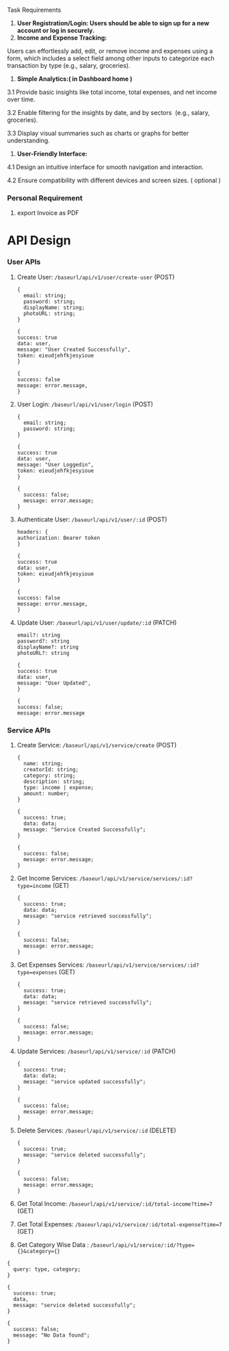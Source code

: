 Task Requirements

1. **User Registration/Login: Users should be able to sign up for a new account or log in securely.**
2. **Income and Expense Tracking:**

Users can effortlessly add, edit, or remove income and expenses using a form, which includes a select field among other inputs to categorize each transaction by type (e.g., salary, groceries).

1. **Simple Analytics:( in Dashboard home )**

3.1 Provide basic insights like total income, total expenses, and net income over time.

3.2 Enable filtering for the insights by date, and by sectors  (e.g., salary, groceries).

3.3 Display visual summaries such as charts or graphs for better understanding.

1. **User-Friendly Interface:**

4.1 Design an intuitive interface for smooth navigation and interaction.

4.2 Ensure compatibility with different devices and screen sizes. ( optional )

### Personal Requirement

1. export Invoice as PDF

# API Design

### User APIs

1. Create User: `/baseurl/api/v1/user/create-user` (POST)

   ```tsx
   {
     email: string;
     password: string;
     displayName: string;
     photoURL: string;
   }
   ```

   ```tsx
   {
   success: true
   data: user,
   message: "User Created Successfully",
   token: eieudjehfkjesyioue
   }
   ```

   ```tsx
   {
   success: false
   message: error.message,
   }
   ```

2. User Login: `/baseurl/api/v1/user/login` (POST)

   ```tsx
   {
     email: string;
     password: string;
   }
   ```

   ```tsx
   {
   success: true
   data: user,
   message: "User Loggedin",
   token: eieudjehfkjesyioue
   }
   ```

   ```tsx
   {
     success: false;
     message: error.message;
   }
   ```

3. Authenticate User: `/baseurl/api/v1/user/:id` (POST)

   ```tsx
   headers: {
   authorization: Bearer token
   }
   ```

   ```tsx
   {
   success: true
   data: user,
   token: eieudjehfkjesyioue
   }
   ```

   ```tsx
   {
   success: false
   message: error.message,
   }
   ```

4. Update User: `/baseurl/api/v1/user/update/:id` (PATCH)

   ```tsx
   email?: string
   password?: string
   displayName?: string
   photoURL?: string
   ```

   ```tsx
   {
   success: true
   data: user,
   message: "User Updated",
   }
   ```

   ```tsx
   {
   success: false;
   message: error.message
   ```

### Service APIs

1. Create Service: `/baseurl/api/v1/service/create` (POST)

   ```tsx
   {
     name: string;
     creatorId: string;
     category: string;
     description: string;
     type: income | expense;
     amount: number;
   }
   ```

   ```tsx
   {
     success: true;
     data: data;
     message: "Service Created Successfully";
   }
   ```

   ```tsx
   {
     success: false;
     message: error.message;
   }
   ```

2. Get Income Services: `/baseurl/api/v1/service/services/:id?type=income` (GET)

   ```tsx
   {
     success: true;
     data: data;
     message: "service retrieved successfully";
   }
   ```

   ```tsx
   {
     success: false;
     message: error.message;
   }
   ```

3. Get Expenses Services: `/baseurl/api/v1/service/services/:id?type=expenses` (GET)

   ```tsx
   {
     success: true;
     data: data;
     message: "service retrieved successfully";
   }
   ```

   ```tsx
   {
     success: false;
     message: error.message;
   }
   ```

4. Update Services: `/baseurl/api/v1/service/:id` (PATCH)

   ```tsx
   {
     success: true;
     data: data;
     message: "service updated successfully";
   }
   ```

   ```tsx
   {
     success: false;
     message: error.message;
   }
   ```

5. Delete Services: `/baseurl/api/v1/service/:id` (DELETE)

   ```tsx
   {
     success: true;
     message: "service deleted successfully";
   }
   ```

   ```tsx
   {
     success: false;
     message: error.message;
   }
   ```

6. Get Total Income: `/baseurl/api/v1/service/:id/total-income?time=7` (GET)
7. Get Total Expenses: `/baseurl/api/v1/service/:id/total-expense?time=7` (GET)
8. Get Category Wise Data : `/baseurl/api/v1/service/:id/?type={}&category={}`

```tsx
{
  query: type, category;
}
```

```tsx
{
  success: true;
  data,
  message: "service deleted successfully";
}
```

```tsx
{
  success: false;
  message: "No Data found";
}
```
